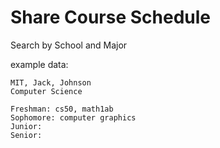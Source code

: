 # Share Course Schedule
Search by School and Major  


example data:  
```
MIT, Jack, Johnson
Computer Science

Freshman: cs50, math1ab
Sophomore: computer graphics
Junior: 
Senior: 
```

